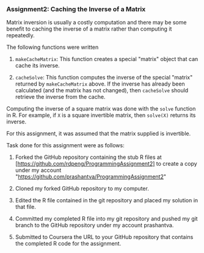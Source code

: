 ### Assignment2: Caching the Inverse of a Matrix

Matrix inversion is usually a costly computation and there may be some
benefit to caching the inverse of a matrix rather than computing it
repeatedly. 

The following functions were written

1.  `makeCacheMatrix`: This function creates a special "matrix" object
    that can cache its inverse.
    
2.  `cacheSolve`: This function computes the inverse of the special
    "matrix" returned by `makeCacheMatrix` above. If the inverse has
    already been calculated (and the matrix has not changed), then
    `cacheSolve` should retrieve the inverse from the cache.

Computing the inverse of a square matrix was done with the `solve`
function in R. For example, if `X` is a square invertible matrix, then
`solve(X)` returns its inverse.

For this assignment, it was assumed that the matrix supplied is invertible.

Task done for this assignment were as follows:

1.  Forked the GitHub repository containing the stub R files at
    [https://github.com/rdpeng/ProgrammingAssignment2]
    to create a copy under my account "https://github.com/prashantva/ProgrammingAssignment2"
    
2.  Cloned my forked GitHub repository to my computer.

3.  Edited the R file contained in the git repository and placed my
    solution in that file.
    
4.  Committed my completed R file into my git repository and pushed my
    git branch to the GitHub repository under my account prashantva.
    
5.  Submitted to Coursera the URL to your GitHub repository that contains
    the completed R code for the assignment.
